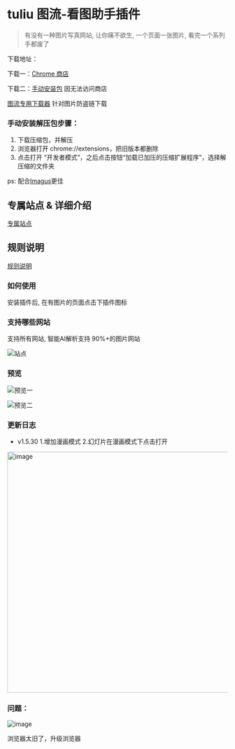 # tuliu 图流-看图助手插件

> 有没有一种图片写真网站, 让你痛不欲生, 一个页面一张图片, 看完一个系列手都废了


下载地址：

下载一：[Chrome 商店](https://chrome.google.com/webstore/detail/图流-看图助手/gpcdnjdgomhddecjpknmfodkpkgibajh)

下载二：[手动安装包](https://github.com/bluebabes/tuliu/releases) 因无法访问商店

[图流专用下载器](https://github.com/bluebabes/tuliu/releases/tag/v1.4.20) 针对图片防盗链下载



### 手动安装解压包步骤：

1. 下载压缩包，并解压
2. 浏览器打开 chrome://extensions，把旧版本都删除
3. 点击打开 “开发者模式”，之后点击按钮“加载已加压的压缩扩展程序”，选择解压缩的文件夹



ps: 配合[Imagus](https://chrome.google.com/webstore/detail/imagus/immpkjjlgappgfkkfieppnmlhakdmaab)更佳


## 专属站点 & 详细介绍
[专属站点](https://github.com/bluebabes/tuliu/wiki/%E7%AB%99%E7%82%B9)


## 规则说明

[规则说明](https://github.com/bluebabes/tuliu/wiki)

### 如何使用
安装插件后, 在有图片的页面点击下插件图标

### 支持哪些网站
支持所有网站, 智能AI解析支持 90%+的图片网站

![站点](https://cdn.jsdelivr.net/gh/zvazlbox/stunning-telegram@dev/aacc/img/byu15wcucyryy.jpg)

### 预览

![预览一](https://cdn.jsdelivr.net/gh/zvazlbox/stunning-telegram@dev/aacc/img/byu15fu3wyryy.png)

![预览二](https://cdn.jsdelivr.net/gh/zvazlbox/stunning-telegram@dev/aacc/img/byu15x7ycyryy.jpg)


### 更新日志

* v1.5.30 1.增加漫画模式 2.幻灯片在漫画模式下点击打开

<img width="550" alt="image" src="https://github.com/bluebabes/tuliu/assets/3329261/c861455d-2e5b-44a1-979f-7e9d449f0af0">



### 问题：
![image](https://user-images.githubusercontent.com/3329261/218618977-37e7d98c-d5cd-4183-9d10-c9860dff6560.png)

浏览器太旧了，升级浏览器


